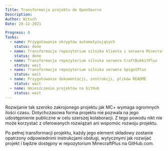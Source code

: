 ```yaml
---
Title: Transformacja projektu do OpenSource
Description:
Author: Wituch
Date: 20-12-2021

Progress: 0
Tasks:
  - name: Przygotowanie skryptów automatyzujących
    status: done
  - name: Transformacja repozytorium silnika klienta i serwera MinecraftPlus
    status: done
  - name: Transformacja repozytorium silnika serwera CraftBukkitPlus
    status: wait
  - name: Transformacja repozytorium silnika serwera SpigotPlus
    status: wait
  - name: Przygotowanie dokumentacji, instrukcji, plików README
    status: wait
  - name: Umieszczenie projektów na GitHub
    status: wait
---
```


Rozwijanie tak szeroko zakrojonego projektu jak MC+ wymaga ogromnych ilości czasu. Dotychczasowa forma projektu nie pozwala na jego udostępnienie publiczne w celu szerszej kolaboracji. Z tego powodu nikt nie może korzystać z oferowanych rozwiązań ani wspomóc rozwoju projektu.

Po pełnej transformacji projektu, każdy jego element składowy zostanie opatrzony odpowiednimi instrukcjami obsługi, wytycznymi jak rozwijać projekt i będzie dostępny w repozytorium MinecraftPlus na GitHub.com.
